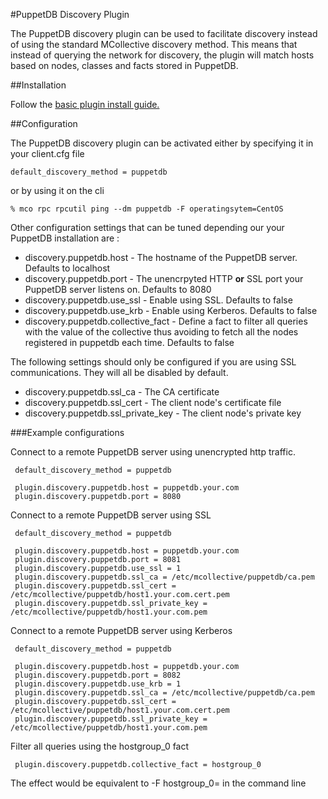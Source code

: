 #PuppetDB Discovery Plugin

The PuppetDB discovery plugin can be used to facilitate discovery instead of using the standard MCollective discovery method.
This means that instead of querying the network for discovery, the plugin will match hosts based on nodes, classes and facts
stored in PuppetDB.

##Installation

Follow the [basic plugin install guide.](http://projects.puppetlabs.com/projects/mcollective-plugins/wiki/InstalingPlugins)

##Configuration

The PuppetDB discovery plugin can be activated either by specifying it in your client.cfg file

    default_discovery_method = puppetdb

or by using it on the cli

    % mco rpc rpcutil ping --dm puppetdb -F operatingsytem=CentOS

Other configuration settings that can be tuned depending our your PuppetDB installation are :

 * discovery.puppetdb.host - The hostname of the PuppetDB server. Defaults to localhost
 * discovery.puppetdb.port - The unencrpyted HTTP __or__ SSL port your PuppetDB server listens on. Defaults to 8080
 * discovery.puppetdb.use_ssl - Enable using SSL. Defaults to false
 * discovery.puppetdb.use_krb - Enable using Kerberos. Defaults to false
 * discovery.puppetdb.collective_fact - Define a fact to filter all queries with the value of the collective thus avoiding to fetch all the nodes registered in puppetdb each time. Defaults to false

The following settings should only be configured if you are using SSL communications. They will all be disabled by default.

 * discovery.puppetdb.ssl_ca - The CA certificate
 * discovery.puppetdb.ssl_cert - The client node's certificate file
 * discovery.puppetdb.ssl_private_key - The client node's private key

###Example configurations

Connect to a remote PuppetDB server using unencrypted http traffic.

     default_discovery_method = puppetdb

     plugin.discovery.puppetdb.host = puppetdb.your.com
     plugin.discovery.puppetdb.port = 8080

Connect to a remote PuppetDB server using SSL

     default_discovery_method = puppetdb

     plugin.discovery.puppetdb.host = puppetdb.your.com
     plugin.discovery.puppetdb.port = 8081
     plugin.discovery.puppetdb.use_ssl = 1
     plugin.discovery.puppetdb.ssl_ca = /etc/mcollective/puppetdb/ca.pem
     plugin.discovery.puppetdb.ssl_cert = /etc/mcollective/puppetdb/host1.your.com.cert.pem
     plugin.discovery.puppetdb.ssl_private_key = /etc/mcollective/puppetdb/host1.your.com.pem

Connect to a remote PuppetDB server using Kerberos

     default_discovery_method = puppetdb

     plugin.discovery.puppetdb.host = puppetdb.your.com
     plugin.discovery.puppetdb.port = 8082
     plugin.discovery.puppetdb.use_krb = 1
     plugin.discovery.puppetdb.ssl_ca = /etc/mcollective/puppetdb/ca.pem
     plugin.discovery.puppetdb.ssl_cert = /etc/mcollective/puppetdb/host1.your.com.cert.pem
     plugin.discovery.puppetdb.ssl_private_key = /etc/mcollective/puppetdb/host1.your.com.pem

Filter all queries using the hostgroup_0 fact

     plugin.discovery.puppetdb.collective_fact = hostgroup_0

The effect would be equivalent to -F hostgroup_0=<collective> in the command line

